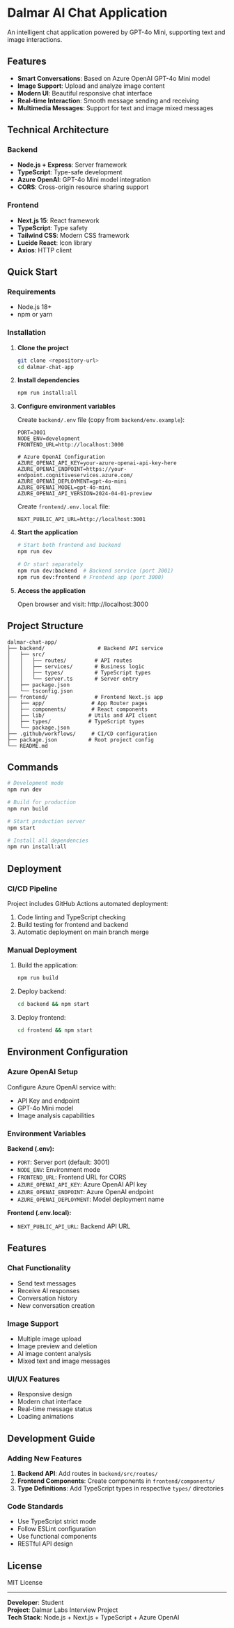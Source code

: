 # Dalmar AI Chat Application

An intelligent chat application powered by GPT-4o Mini, supporting text and image interactions.

## Features

- **Smart Conversations**: Based on Azure OpenAI GPT-4o Mini model
- **Image Support**: Upload and analyze image content
- **Modern UI**: Beautiful responsive chat interface
- **Real-time Interaction**: Smooth message sending and receiving
- **Multimedia Messages**: Support for text and image mixed messages

## Technical Architecture

### Backend
- **Node.js + Express**: Server framework
- **TypeScript**: Type-safe development
- **Azure OpenAI**: GPT-4o Mini model integration
- **CORS**: Cross-origin resource sharing support

### Frontend
- **Next.js 15**: React framework
- **TypeScript**: Type safety
- **Tailwind CSS**: Modern CSS framework
- **Lucide React**: Icon library
- **Axios**: HTTP client

## Quick Start

### Requirements
- Node.js 18+
- npm or yarn

### Installation

1. **Clone the project**
   ```bash
   git clone <repository-url>
   cd dalmar-chat-app
   ```

2. **Install dependencies**
   ```bash
   npm run install:all
   ```

3. **Configure environment variables**
   
   Create `backend/.env` file (copy from `backend/env.example`):
   ```env
   PORT=3001
   NODE_ENV=development
   FRONTEND_URL=http://localhost:3000
   
   # Azure OpenAI Configuration
   AZURE_OPENAI_API_KEY=your-azure-openai-api-key-here
   AZURE_OPENAI_ENDPOINT=https://your-endpoint.cognitiveservices.azure.com/
   AZURE_OPENAI_DEPLOYMENT=gpt-4o-mini
   AZURE_OPENAI_MODEL=gpt-4o-mini
   AZURE_OPENAI_API_VERSION=2024-04-01-preview
   ```
   
   Create `frontend/.env.local` file:
   ```env
   NEXT_PUBLIC_API_URL=http://localhost:3001
   ```

4. **Start the application**
   ```bash
   # Start both frontend and backend
   npm run dev
   
   # Or start separately
   npm run dev:backend  # Backend service (port 3001)
   npm run dev:frontend # Frontend app (port 3000)
   ```

5. **Access the application**
   
   Open browser and visit: http://localhost:3000

## Project Structure

```
dalmar-chat-app/
├── backend/                 # Backend API service
│   ├── src/
│   │   ├── routes/         # API routes
│   │   ├── services/       # Business logic
│   │   ├── types/          # TypeScript types
│   │   └── server.ts       # Server entry
│   ├── package.json
│   └── tsconfig.json
├── frontend/               # Frontend Next.js app
│   ├── app/               # App Router pages
│   ├── components/        # React components
│   ├── lib/              # Utils and API client
│   ├── types/            # TypeScript types
│   └── package.json
├── .github/workflows/     # CI/CD configuration
├── package.json          # Root project config
└── README.md
```

## Commands

```bash
# Development mode
npm run dev

# Build for production
npm run build

# Start production server
npm start

# Install all dependencies
npm run install:all
```

## Deployment

### CI/CD Pipeline

Project includes GitHub Actions automated deployment:

1. Code linting and TypeScript checking
2. Build testing for frontend and backend
3. Automatic deployment on main branch merge

### Manual Deployment

1. Build the application:
   ```bash
   npm run build
   ```

2. Deploy backend:
   ```bash
   cd backend && npm start
   ```

3. Deploy frontend:
   ```bash
   cd frontend && npm start
   ```

## Environment Configuration

### Azure OpenAI Setup

Configure Azure OpenAI service with:
- API Key and endpoint
- GPT-4o Mini model
- Image analysis capabilities

### Environment Variables

**Backend (.env):**
- `PORT`: Server port (default: 3001)
- `NODE_ENV`: Environment mode
- `FRONTEND_URL`: Frontend URL for CORS
- `AZURE_OPENAI_API_KEY`: Azure OpenAI API key
- `AZURE_OPENAI_ENDPOINT`: Azure OpenAI endpoint
- `AZURE_OPENAI_DEPLOYMENT`: Model deployment name

**Frontend (.env.local):**
- `NEXT_PUBLIC_API_URL`: Backend API URL

## Features

### Chat Functionality
- Send text messages
- Receive AI responses
- Conversation history
- New conversation creation

### Image Support
- Multiple image upload
- Image preview and deletion
- AI image content analysis
- Mixed text and image messages

### UI/UX Features
- Responsive design
- Modern chat interface
- Real-time message status
- Loading animations

## Development Guide

### Adding New Features

1. **Backend API**: Add routes in `backend/src/routes/`
2. **Frontend Components**: Create components in `frontend/components/`
3. **Type Definitions**: Add TypeScript types in respective `types/` directories

### Code Standards

- Use TypeScript strict mode
- Follow ESLint configuration
- Use functional components
- RESTful API design

## License

MIT License

---

**Developer**: Student  
**Project**: Dalmar Labs Interview Project  
**Tech Stack**: Node.js + Next.js + TypeScript + Azure OpenAI
